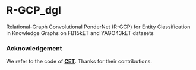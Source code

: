 # R-GCP_dgl
Relational-Graph Convolutional PonderNet (R-GCP) for Entity Classification in Knowledge Graphs on FB15kET and YAGO43kET datasets



### Acknowledgement
We refer to the code of **[CET](https://github.com/CCIIPLab/CET)**. Thanks for their contributions.
